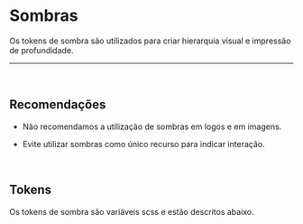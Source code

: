 # Sombras
Os tokens de sombra são utilizados para criar hierarquia visual e impressão de profundidade.

<hr>
<br>

## Recomendações

-  Não recomendamos a utilização de sombras em logos e em imagens.

- Evite utilizar sombras como único recurso para indicar interação.


<br>

## Tokens
Os tokens de sombra são variáveis scss e estão descritos abaixo.
<br>

<Shadow />

<script setup>
import Shadow from '@/docs-components/Shadows.vue';
</script>
